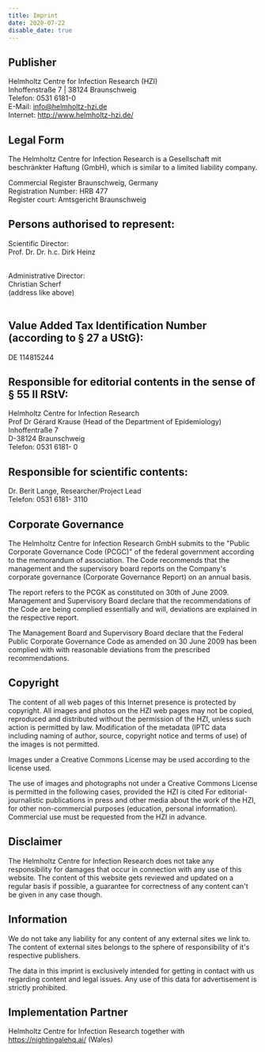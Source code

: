 ```yaml
---
title: Imprint
date: 2020-07-22
disable_date: true
---
```


## Publisher
Helmholtz Centre for Infection Research (HZI)<br>
Inhoffenstraße 7 | 38124 Braunschweig<br>
Telefon: 0531 6181-0<br>
E-Mail: info@helmholtz-hzi.de<br>
Internet: http://www.helmholtz-hzi.de/

## Legal Form
The Helmholtz Centre for Infection Research is a Gesellschaft mit beschränkter Haftung (GmbH), which is similar to a limited liability company.

Commercial Register Braunschweig, Germany<br>
Registration Number: HRB 477<br>
Register court: Amtsgericht Braunschweig<br>

## Persons authorised to represent:
Scientific Director:<br>
Prof. Dr. Dr. h.c. Dirk Heinz<br><br>

Administrative Director:<br>
Christian Scherf<br>
(address like above)<br><br>

## Value Added Tax Identification Number (according to § 27 a UStG):
DE 114815244

## Responsible for editorial contents in the sense of § 55 II RStV:
Helmholtz Centre for Infection Research<br>
Prof Dr Gérard Krause (Head of the Department of Epidemiology)<br>
Inhoffentraße 7<br>
D-38124 Braunschweig<br>
Telefon: 0531 6181- 0

## Responsible for scientific contents:
Dr. Berit Lange, Researcher/Project Lead<br>
Telefon: 0531 6181- 3110

## Corporate Governance
The Helmholtz Centre for Infection Research GmbH submits to the "Public Corporate Governance Code (PCGC)" of the federal government according to the memorandum of association. The Code recommends that the management and the supervisory board reports on the Company's corporate governance (Corporate Governance Report) on an annual basis.

The report refers to the PCGK as constituted on 30th of June 2009. Management and Supervisory Board declare that the recommendations of the Code are being complied essentially and will, deviations are explained in the respective report.

The Management Board and Supervisory Board declare that the Federal Public Corporate Governance Code as amended on 30 June 2009 has been complied with with reasonable deviations from the prescribed recommendations.

## Copyright
The content of all web pages of this Internet presence is protected by copyright. All images and photos on the HZI web pages may not be copied, reproduced and distributed without the permission of the HZI, unless such action is permitted by law. Modification of the metadata (IPTC data including naming of author, source, copyright notice and terms of use) of the images is not permitted.

Images under a Creative Commons License may be used according to the license used.

The use of images and photographs not under a Creative Commons License is permitted in the following cases, provided the HZI is cited For editorial-journalistic publications in press and other media about the work of the HZI, for other non-commercial purposes (education, personal information). Commercial use must be requested from the HZI in advance.

## Disclaimer
The Helmholtz Centre for Infection Research does not take any responsibility for damages that occur in connection with any use of this website. The content of this website gets reviewed and updated on a regular basis if possible, a guarantee for correctness of any content can't be given in any case though.

## Information
We do not take any liability for any content of any external sites we link to. The content of external sites belongs to the sphere of responsibility of it's respective publishers.

The data in this imprint is exclusively intended for getting in contact with us regarding content and legal issues. Any use of this data for advertisement is strictly prohibited.

## Implementation Partner
Helmholtz Centre for Infection Research together with<br>
https://nightingalehq.ai/ (Wales)
